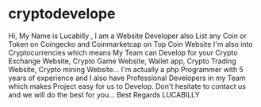 # cryptodevelope
Hi, My Name is Lucabilly , I am a Website Developer also List any Coin or Token on Coingecko and Coinmarketcap on Top Coin Website I'm also into Cryptocurrencies which means My Team can Develop for your Crypto Exchange Website, Crypto Game Website, Wallet app, Crypto Trading Website, Crypto mining Website... I'm actually a php Programmer with 5 years of experience and I also have Professional Developers in my Team which makes Project easy for us to Develop. Don't hesitate to contact us and we will do the best for you... Best Regards LUCABILLY
